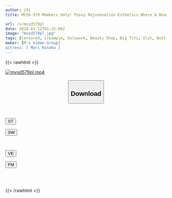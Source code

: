 ```yaml
---
author: j91
title: MVSD-579 Members Only! Pussy Rejuvenation Esthetics Where A Beautiful Therapist Guides You To Ejaculation With Her Slimy Raw Pussy And Lewd Hip Movements Hinako Mori

url: /v/mvsd579pl
date: 2024-01-12T01:25:00Z
image: "mvsd579pl.jpg"
tags: [Censored, Creampie, Solowork, Beauty Shop, Big Tits, Slut, Butt	]
maker: [M's Video Group]
actress: [ Mori Hinako ]
---
```



{{< rawhtml >}}

<div class="video" data-videoid="Xw4PGL4BaPHDqoJ">
    <a href="javascript:;">
        <img src="/v/mvsd579pl/mvsd579pl.jpg" width="WIDTH" height="HEIGHT" alt="mvsd579pl.mp4" loading="lazy">
    </a>
</div>

<script type="text/javascript" src="https://j91.asia/asset/on-demand-st.js"></script>

<br>
  <link rel="stylesheet" href="https://j91.asia/asset/bs5.css">
  
  <center>
  <button class="btn btn-primary" type="button" data-bs-toggle="collapse" data-bs-target=".multi-collapse" aria-expanded="false" aria-controls="multiCollapseExample1 multiCollapseExample2"><h2>Download</h2></button></center>
</p>
<div class="row">
  <div class="col">
    <div class="collapse multi-collapse" id="multiCollapseExample1">
      <div class="card card-body">
	      	      <br>
<div class="buttons">  
<p><a href="https://streamtape.to/v/Xw4PGL4BaPHDqoJ" target="_blank"><button class="btn-hover color-3"><i class="fa fa-download"></i> ST</button></a></p>
<p><a href="https://flaswish.com/dqvxw3y6wb37" target="_blank"><button class="btn-hover color-2"><i class="fa fa-download"></i> SW</button></a></p></div>
    </div>
  </div>
</div>
  <div class="col">
    <div class="collapse multi-collapse" id="multiCollapseExample2">
      <div class="card card-body">
	      <br>
<div class="buttons">
<p><a href="javascript:;" target="_blank"><button class="btn-hover color-9"><i class="fa fa-download"></i> VE</button></a></p>
<p><a href="javascript:;" target="_blank"><button class="btn-hover color-8"><i class="fa fa-download"></i> FM</button></a></p></div>
<br><br>
      </div>
    </div>
  </div>
</div>

{{< /rawhtml >}}
